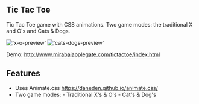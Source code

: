 ## Tic Tac Toe

Tic Tac Toe game with CSS animations.  Two game modes: the traditional X and O's and Cats & Dogs.

!['x-o-preview'](https://s3-us-west-1.amazonaws.com/www.mirabaiapplegate.com/preview.png)
!['cats-dogs-preview'](https://s3-us-west-1.amazonaws.com/www.mirabaiapplegate.com/animal-preview.png)

Demo: http://www.mirabaiapplegate.com/tictactoe/index.html

## Features

  - Uses Animate.css https://daneden.github.io/animate.css/
  - Two game modes: - Traditional X's & O's
                    - Cat's & Dog's
